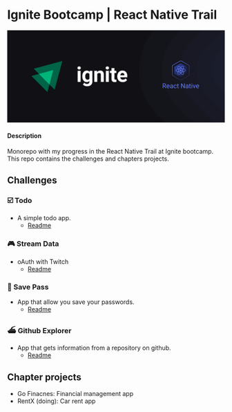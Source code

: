 # Ignite Bootcamp | React Native Trail

![](./docs//ignite-react-native.png)

#### Description

<p>Monorepo with my progress in the React Native Trail at Ignite bootcamp. This repo contains the challenges and chapters projects.
</p>

## Challenges

### ☑️ Todo

- <span> A simple todo app.</span>
  - [Readme](./challenges/todo/README.md)

### 🎮 Stream Data

- <span> oAuth with Twitch </span>
  - [Readme](./challenges/streamdata/README.md)

### 🔑 Save Pass

- <span>App that allow you save your passwords.</span>
  - [Readme](./challenges/savepass/README.md)

### ⛴ Github Explorer

- <span>App that gets information from a repository on github.</span>
  - [Readme](./challenges/github-explorer/README.md)

## Chapter projects

- Go Finacnes: Financial management app
- RentX (doing): Car rent app
